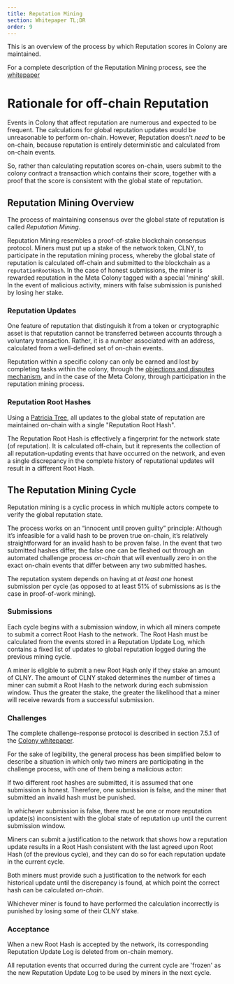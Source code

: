 ```yaml
---
title: Reputation Mining
section: Whitepaper TL;DR
order: 9
---
```


This is an overview of the process by which Reputation scores in Colony are maintained.

For a complete description of the Reputation Mining process, see the [whitepaper](https://colony.io/whitepaper.pdf)

# Rationale for off-chain Reputation
Events in Colony that affect reputation are numerous and expected to be frequent. The calculations for global reputation updates would be unreasonable to perform on-chain. However, Reputation doesn't *need* to be on-chain, because reputation is entirely deterministic and calculated from on-chain events.

So, rather than calculating reputation scores on-chain, users submit to the colony contract a transaction  which contains their score, together with a proof that the score is consistent with the global state of reputation.

## Reputation Mining Overview
The process of maintaining consensus over the global state of reputation is called *Reputation Mining*.

Reputation Mining resembles a proof-of-stake blockchain consensus protocol. Miners must put up a stake of the network token, CLNY, to participate in the reputation mining process, whereby the global state of reputation is calculated off-chain and submitted to the blockchain as a `reputationRootHash`. In the case of honest submissions, the miner is rewarded reputation in the Meta Colony tagged with a special 'mining' skill. In the event of malicious activity, miners with false submission is punished by losing her stake.


### Reputation Updates
One feature of reputation that distinguish it from a token or cryptographic asset is that reputation cannot be transferred between accounts through a voluntary transaction. Rather, it is a number associated with an address, calculated from a well-defined set of on-chain events.

Reputation within a specific colony can only be earned and lost by completing tasks within the colony, through the [objections and disputes mechanism](/colonynetwork/whitepaper-tldr-objections-and-disputes/), and in the case of the Meta Colony, through participation in the reputation mining process.

### Reputation Root Hashes
Using a [Patricia Tree](https://github.com/ethereum/wiki/wiki/Patricia-Tree), all updates to the global state of reputation are maintained on-chain with a single "Reputation Root Hash".

The Reputation Root Hash is effectively a fingerprint for the network state (of reputation). It is calculated off-chain, but it represents the collection of all reputation-updating events that have occurred on the network, and even a single discrepancy in the complete history of reputational updates will result in a different Root Hash.


## The Reputation Mining Cycle
Reputation mining is a cyclic process in which multiple actors compete to verify the global reputation state.

The process works on an “innocent until proven guilty” principle: Although it’s infeasible for a valid hash to be proven true on-chain, it’s relatively straightforward for an invalid hash to be proven false. In the event that two submitted hashes differ, the false one can be fleshed out through an automated challenge process *on-chain* that will eventually zero in on the exact on-chain events that differ between any two submitted hashes.

The reputation system depends on having at *at least one* honest submission per cycle (as opposed to at least 51% of submissions as is the case in proof-of-work mining).

### Submissions
Each cycle begins with a submission window, in which all miners compete to submit a correct Root Hash to the network. The Root Hash must be calculated from the events stored in a Reputation Update Log, which contains a fixed list of updates to global reputation logged during the previous mining cycle.

A miner is eligible to submit a new Root Hash only if they stake an amount of CLNY. The amount of CLNY staked determines the number of times a miner can submit a Root Hash to the network during each submission window. Thus the greater the stake, the greater the likelihood that a miner will receive rewards from a successful submission.

### Challenges
The complete challenge-response protocol is described in section 7.5.1 of the [Colony whitepaper](https://colony.io/whitepaper.pdf).

For the sake of legibility, the general process has been simplified below to describe a situation in which only two miners are participating in the challenge process, with one of them being a malicious actor:

If two different root hashes are submitted, it is assumed that one submission is honest. Therefore, one submission is false, and the miner that submitted an invalid hash must be punished.

In whichever submission is false, there must be one or more reputation update(s) inconsistent with the global state of reputation up until the current submission window.

Miners can submit a justification to the network that shows how a reputation update results in a Root Hash consistent with the last agreed upon Root Hash (of the previous cycle), and they can do so for each reputation update in the current cycle.

Both miners must provide such a justification to the network for each historical update until the discrepancy is found, at which point the correct hash can be calculated *on-chain*.

Whichever miner is found to have performed the calculation incorrectly is punished by losing some of their CLNY stake.

### Acceptance
When a new Root Hash is accepted by the network, its corresponding Reputation Update Log is deleted from on-chain memory.

All reputation events that occurred during the current cycle are 'frozen' as the new Reputation Update Log to be used by miners in the next cycle.
